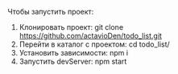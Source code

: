   Чтобы запустить проект:
1) Клонировать проект: git clone https://github.com/actavioDen/todo_list.git
2) Перейти в каталог с проектом: cd todo_list/
3) Установить зависимости: npm i
4) Запустить devServer: npm start
